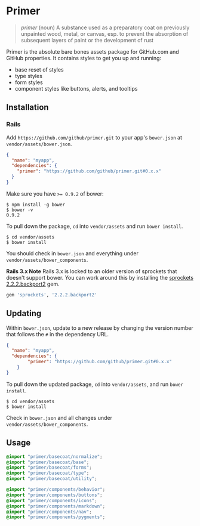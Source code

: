 # Primer

> *primer* (noun)
> A substance used as a preparatory coat on previously unpainted wood, metal, or canvas, esp. to prevent the absorption of subsequent layers of paint or the development of rust

Primer is the absolute bare bones assets package for GitHub.com and GitHub properties. It contains styles to get you up and running:

* base reset of styles
* type styles
* form styles
* component styles like buttons, alerts, and tooltips

## Installation

### Rails

Add `https://github.com/github/primer.git` to your app's `bower.json` at `vendor/assets/bower.json`.

``` json
{
  "name": "myapp",
  "dependencies": {
    "primer": "https://github.com/github/primer.git#0.x.x"
  }
}
```

Make sure you have `>= 0.9.2` of bower:

```
$ npm install -g bower
$ bower -v
0.9.2
```

To pull down the package, `cd` into `vendor/assets` and run `bower install`.

```
$ cd vendor/assets
$ bower install
```

You should check in `bower.json` and everything under `vendor/assets/bower_components`.

**Rails 3.x Note** Rails 3.x is locked to an older version of sprockets that doesn't support bower. You can work around this by installing the [sprockets 2.2.2.backport2](http://rubygems.org/gems/sprockets/versions/2.2.2.backport2) gem.

``` ruby
gem 'sprockets', '2.2.2.backport2'
```

## Updating

Within `bower.json`, update to a new release by changing the version number that follows the `#` in the dependency URL.

```json
{
  "name": "myapp",
  "dependencies": {
		"primer": "https://github.com/github/primer.git#0.x.x"
	}
}
```

To pull down the updated package, `cd` into `vendor/assets`, and run `bower install`.

```
$ cd vendor/assets
$ bower install
```

Check in `bower.json` and all changes under `vendor/assets/bower_components`.

## Usage

```css
@import "primer/basecoat/normalize";
@import "primer/basecoat/base";
@import "primer/basecoat/forms";
@import "primer/basecoat/type";
@import "primer/basecoat/utility";

@import "primer/components/behavior";
@import "primer/components/buttons";
@import "primer/components/icons";
@import "primer/components/markdown";
@import "primer/components/nav";
@import "primer/components/pygments";
```
